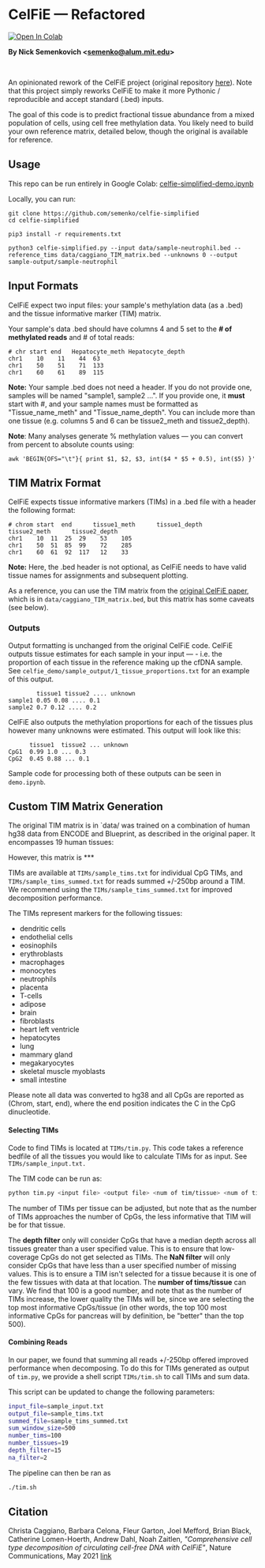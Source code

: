 
# CelFiE — Refactored
[![Open In Colab](https://colab.research.google.com/assets/colab-badge.svg)](https://colab.research.google.com/github/semenko/celfie-simplified/blob/master/notebooks/celfie-simplified-demo.ipynb)


**By Nick Semenkovich \<semenko@alum.mit.edu\>**

<br>

An opinionated rework of the CelFiE project (original repository [here](https://github.com/christacaggiano/celfie)). Note that this project simply reworks CelFiE to make it more Pythonic / reproducible and accept standard (.bed) inputs.

The goal of this code is to predict fractional tissue abundance from a mixed population of cells, using cell free methylation data. You likely need to build your own reference matrix, detailed below, though the original is available for reference.

## Usage


This repo can be run entirely in Google Colab: [celfie-simplified-demo.ipynb](https://colab.research.google.com/github/semenko/celfie-simplified/blob/master/notebooks/celfie-simplified-demo.ipynb)


Locally, you can run:
```
git clone https://github.com/semenko/celfie-simplified
cd celfie-simplified

pip3 install -r requirements.txt

python3 celfie-simplified.py --input data/sample-neutrophil.bed --reference_tims data/caggiano_TIM_matrix.bed --unknowns 0 --output sample-output/sample-neutrophil
```

## Input Formats

CelFiE expect two input files: your sample's methylation data (as a .bed) and the tissue informative marker (TIM) matrix.

Your sample's data .bed should have columns 4 and 5 set to the **# of methylated reads** and # of total reads:

```
# chr start end   Hepatocyte_meth Hepatocyte_depth
chr1	10    11	44	63
chr1	50    51	71	133
chr1	60    61	89	115
```

**Note:** Your sample .bed does not need a header. If you do not provide one, samples will be named "sample1, sample2 …". If you provide one, it **must** start with #, and your sample names must be formatted as "Tissue_name_meth" and "Tissue_name_depth". You can include more than one tissue (e.g. columns 5 and 6 can be tissue2_meth and tissue2_depth).

**Note**: Many analyses generate % methylation values — you can convert from percent to absolute counts using:
```
awk 'BEGIN{OFS="\t"}{ print $1, $2, $3, int($4 * $5 + 0.5), int($5) }'
```

## TIM Matrix Format

CelFiE expects tissue informative markers (TIMs) in a .bed file with a header the following format:

```
# chrom start  end      tissue1_meth      tissue1_depth     tissue2_meth      tissue2_depth
chr1	10	11	25	29    53	105
chr1	50	51	85	99    72	285
chr1	60	61	92	117   12	33
```

**Note:** Here, the .bed header is not optional, as CelFiE needs to have valid tissue names for assignments and subsequent plotting.

As a reference, you can use the TIM matrix from the [original CelFiE paper](https://www.ncbi.nlm.nih.gov/pmc/articles/PMC5270101/), which is in `data/caggiano_TIM_matrix.bed`, but this matrix has some caveats (see below).


### Outputs

Output formatting is unchanged from the original CelFiE code. CelFiE outputs tissue estimates for each sample in your input — - i.e. the proportion of each tissue in the reference making up the cfDNA sample. See `celfie_demo/sample_output/1_tissue_proportions.txt` for an example of this output.

```
        tissue1 tissue2 .... unknown
sample1 0.05 0.08 .... 0.1
sample2 0.7 0.12 .... 0.2

```

CelFiE also outputs the methylation proportions for each of the tissues plus however many unknowns were estimated. This output will look like this:

```   
      tissue1  tissue2 ... unknown
CpG1  0.99 1.0 ... 0.3
CpG2  0.45 0.88 ... 0.1
```

Sample code for processing both of these outputs can be seen in `demo.ipynb`.

## Custom TIM Matrix Generation

The original TIM matrix is in `data/ was trained on a combination of human hg38 data from ENCODE and Blueprint, as described in the original paper. It encompasses 19 human tissues:

However, this matrix is ***




TIMs are available at `TIMs/sample_tims.txt` for individual CpG TIMs, and `TIMs/sample_tims_summed.txt` for reads summed +/-250bp around a TIM. We recommend using the `TIMs/sample_tims_summed.txt` for improved decomposition performance.

The TIMs represent markers for the following tissues:

- dendritic cells
- endothelial cells
- eosinophils
- erythroblasts
- macrophages
- monocytes
- neutrophils
- placenta
- T-cells
- adipose
- brain
- fibroblasts
- heart left ventricle
- hepatocytes
- lung
- mammary gland
- megakaryocytes
- skeletal muscle myoblasts
- small intestine

Please note all data was converted to hg38 and all CpGs are reported as (Chrom, start, end), where the end position indicates the C in the CpG dinucleotide.  

#### Selecting TIMs

Code to find TIMs is located at `TIMs/tim.py`. This code takes a reference bedfile of all the tissues you would like to calculate TIMs for as input. See `TIMs/sample_input.txt.`

The TIM code can be run as:

```bash
python tim.py <input file> <output file> <num of tim/tissue> <num of tissues> <depth filter> <nan filter>
```

The number of TIMs per tissue can be adjusted, but note that as the number of TIMs approaches the number of CpGs, the less informative that TIM will be for that tissue.

The **depth filter** only will consider CpGs that have a median depth across all tissues greater than a user specified value. This is to ensure that low-coverage CpGs do not get selected as TIMs. The **NaN filter** will only consider CpGs that have less than a user specified number of missing values. This is to ensure a TIM isn't selected for a tissue because it is one of the few tissues with data at that location. The **number of tims/tissue** can vary. We find that 100 is a good number, and note that as the number of TIMs increase, the lower quality the TIMs will be, since we are selecting the top most informative CpGs/tissue (in other words, the top 100 most informative CpGs for pancreas will by definition, be "better" than the top 500).


#### Combining Reads

In our paper, we found that summing all reads +/-250bp offered improved performance when decomposing. To do this for TIMs generated as output of `tim.py`, we provide a shell script `TIMs/tim.sh` to call TIMs and sum data.

This script can be updated to change the following parameters:

```bash
input_file=sample_input.txt
output_file=sample_tims.txt
summed_file=sample_tims_summed.txt
sum_window_size=500
number_tims=100
number_tissues=19
depth_filter=15
na_filter=2
```

The pipeline can then be ran as
```bash
./tim.sh
```

## Citation

Christa Caggiano, Barbara Celona, Fleur Garton, Joel Mefford, Brian Black, Catherine Lomen-Hoerth, Andrew Dahl, Noah Zaitlen, *"Comprehensive cell type decomposition of circulating cell-free DNA with CelFiE"*, Nature Communications, May 2021 [link](https://www.nature.com/articles/s41467-021-22901-x)
